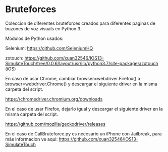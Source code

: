 # Bruteforces
Coleccion de diferentes bruteforces creados para diferentes paginas de buzones de voz visuals en Python 3.

Modulos de Python usados:

Selenium: https://github.com/SeleniumHQ

zxtouch: https://github.com/xuan32546/IOS13-SimulateTouch/tree/0.0.6/layout/usr/lib/python3.7/site-packages/zxtouch (iOS)

En caso de usar Chrome, cambiar browser=webdriver.Firefox() a browser=webdriver.Chrome() y descargar el siguiente driver en la misma carpeta del script. 

https://chromedriver.chromium.org/downloads

En el caso de usar Firefox, dejarlo igual y descargar el siguiente driver en la misma carpeta del script.

https://github.com/mozilla/geckodriver/releases

En el caso de CallBruteforce.py es necesario un iPhone con Jailbreak, para más informacion ve aqui: https://github.com/xuan32546/IOS13-SimulateTouch


